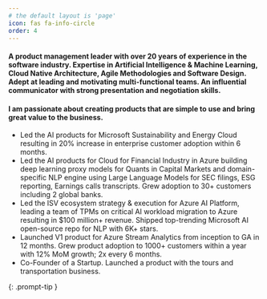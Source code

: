 ```yaml
---
# the default layout is 'page'
icon: fas fa-info-circle
order: 4
---
```

<!---
 Add Markdown syntax content to file `_tabs/about.md`{: .filepath } and it will show up on this page.
--->

#### A product management leader with over 20 years of experience in the software industry. Expertise in Artificial Intelligence & Machine Learning, Cloud Native Architecture, Agile Methodologies and Software Design. Adept at leading and motivating multi-functional teams. An influential communicator with strong presentation and negotiation skills.

#### I am passionate about creating products that are simple to use and bring great value to the business.

- Led the AI products for Microsoft Sustainability and Energy Cloud resulting in 20% increase in enterprise customer adoption within 6 months.
- Led the AI products for Cloud for Financial Industry in Azure building deep learning proxy models for Quants in Capital Markets and domain-specific NLP engine using Large Language Models for SEC filings, ESG reporting, Earnings calls transcripts. Grew adoption to 30+ customers including 2 global banks.
- Led the ISV ecosystem strategy & execution for Azure AI Platform, leading a team of TPMs on critical AI workload migration to Azure resulting in $100 million+ revenue. Shipped top-trending Microsoft AI open-source repo for NLP with 6K+ stars.
- Launched V1 product for Azure Stream Analytics from inception to GA in 12 months. Grew product adoption to 1000+ customers within a year with 12% MoM growth; 2x every 6 months.
- Co-Founder of a Startup. Launched a product with the tours and transportation business.

{: .prompt-tip }
